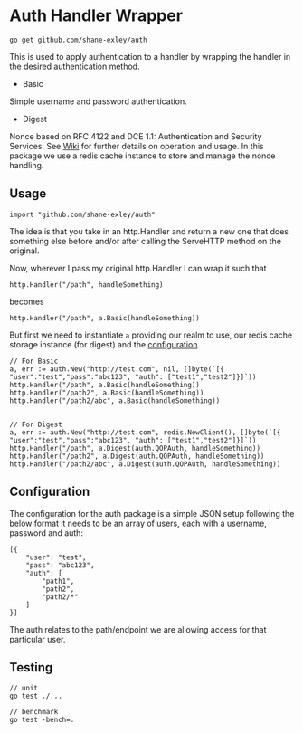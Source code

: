 # Auth Handler Wrapper

`go get github.com/shane-exley/auth`

This is used to apply authentication to a handler by wrapping the handler in the desired authentication method.

- Basic

Simple username and password authentication.

- Digest

Nonce based on RFC 4122 and DCE 1.1: Authentication and Security Services. See [Wiki](https://en.wikipedia.org/wiki/Digest_access_authentication) for further details on operation and usage. In this package we use a redis cache instance to store and manage the nonce handling.

## Usage

```
import "github.com/shane-exley/auth"
```

The idea is that you take in an http.Handler and return a new one that does something else before and/or after calling the ServeHTTP method on the original.

Now, wherever I pass my original http.Handler I can wrap it such that

```
http.Handler("/path", handleSomething)
```

becomes

```
http.Handler("/path", a.Basic(handleSomething))
```

But first we need to instantiate `a` providing our realm to use, our redis cache storage instance (for digest) and the [configuration](#Configuration).

```
// For Basic
a, err := auth.New("http://test.com", nil, []byte(`[{ "user":"test","pass":"abc123", "auth": ["test1","test2"]}]`))
http.Handler("/path", a.Basic(handleSomething))
http.Handler("/path2", a.Basic(handleSomething))
http.Handler("/path2/abc", a.Basic(handleSomething))


// For Digest
a, err := auth.New("http://test.com", redis.NewClient(), []byte(`[{ "user":"test","pass":"abc123", "auth": ["test1","test2"]}]`))
http.Handler("/path", a.Digest(auth.QOPAuth, handleSomething))
http.Handler("/path2", a.Digest(auth.QOPAuth, handleSomething))
http.Handler("/path2/abc", a.Digest(auth.QOPAuth, handleSomething))
```

## Configuration

The configuration for the auth package is a simple JSON setup following the below format it needs to be an array of users, each with a username, password and auth:

```
[{
    "user": "test",
    "pass": "abc123",
    "auth": [
        "path1",
        "path2",
        "path2/*"
    ]
}]
```

The auth relates to the path/endpoint we are allowing access for that particular user.

## Testing

```
// unit
go test ./...

```

```
// benchmark
go test -bench=.
```
